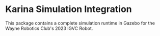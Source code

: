 # Karina Simulation Integration

This package contains a complete simulation runtime in Gazebo for the Wayne Robotics Club's 2023 IGVC Robot.
